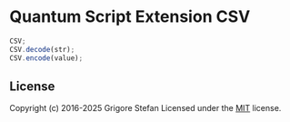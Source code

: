 # Quantum Script Extension CSV

```javascript
CSV;
CSV.decode(str);
CSV.encode(value);
```

## License

Copyright (c) 2016-2025 Grigore Stefan
Licensed under the [MIT](LICENSE) license.
